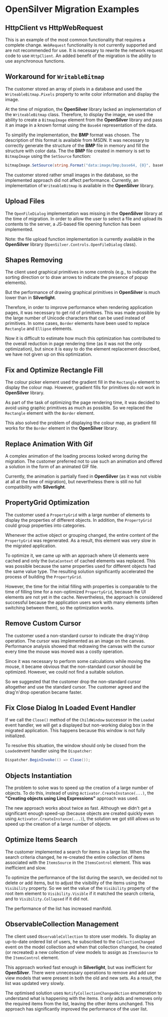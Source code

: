 # OpenSilver Migration Examples

## HttpClient vs HttpWebRequest

This is an example of the most common functionality that requires a complete change. `WebRequest` functionality is not currently supported and are not recommended for use. It is necessary to rewrite the network request code to use `HttpClient`. An added benefit of the migration is the ability to use asynchronous functions.

## Workaround for `WritableBitmap`

The customer stored an array of pixels in a database and used the `WriteableBitmap.Pixels` property to write color information and display the image.

At the time of migration, the **OpenSilver** library lacked an implementation of the `WriteableBitmap` class. Therefore, to display the image, we used the ability to create a `BitmapImage` element from the **OpenSilver** library and pass it an image in a known format using the `Base64` representation of the data.

To simplify the implementation, the **BMP** format was chosen. The description of this format is available from MSDN. It was necessary to correctly generate the structure of the **BMP** file in memory and fill the structure with color data. The the **BMP** file created in memory is set to `BitmapImage` using the `SetSource` function:

```csharp
bitmapImage.SetSource(string.Format("data:image/bmp;base64, {0}", base64ContentOfFile));
```
The customer stored rather small images in the database, so the implemented approach did not affect performance.
Currently, an implementation of `WriteableBitmap` is available in the **OpenSilver** library.

## Upload Files

The `OpenFileDialog` implementation was missing in the **OpenSilver** library at the time of migration.
In order to allow the user to select a file and upload its contents to the server, a JS-based file opening function has been implemented.

Note: the file upload function implementation is currently available in the **OpenSilver** library (`OpenSilver.Controls.OpenFileDialog` class).

## Shapes Removing

The client used graphical primitives in some controls (e.g., to indicate the sorting direction or to draw arrows to indicate the presence of popup elements).

But the performance of drawing graphical primitives in **OpenSilver** is much lower than in **Silverlight**.
 
Therefore, in order to improve performance when rendering application pages, it was necessary to get rid of primitives. This was made possible by the large number of Unicode characters that can be used instead of primitives.
In some cases, `Border` elements have been used to replace `Rectangle` and `Ellipse` elements.

Now it is difficult to estimate how much this optimization has contributed to the overall reduction in page rendering time (as it was not the only optimization), but since it is easy to do the element replacement described, we have not given up on this optimization.

## Fix and Optimize Rectangle Fill

The colour picker element used the gradient fill in the `Rectangle` element to display the colour map. However, gradient fills for primitives do not work in **OpenSilver** library.

As part of the task of optimizing the page rendering time, it was decided to avoid using graphic primitives as much as possible. So we replaced the `Rectangle` element with the `Border` element.

This also solved the problem of displaying the colour map, as gradient fill works for the `Border` element in the **OpenSilver** library.

## Replace Animation With Gif

A complex animation of the loading process looked wrong during the migration. The customer preferred not to use such an animation and offered a solution in the form of an animated GIF file.

Currently, the animation is partially fixed in **OpenSilver** (as it was not visible at all at the time of migration), 
but nevertheless there is still no full compatibility with **Silverlight**.

## PropertyGrid Optimization

The customer used a `PropertyGrid` with a large number of elements to display the properties of different objects. In addition, the `PropertyGrid` could group properties into categories.

Whenever the active object or grouping changed, the entire content of the `PropertyGrid` was regenerated. As a result, this element was very slow in the migrated application.

To optimize it, we came up with an approach where UI elements were cached and only the `DataContext` of cached elements was replaced. This was possible because the same properties used for different objects had the same value type. The resulting solution significantly accelerated the process of building the `PropertyGrid`.

However, the time for the initial filling with properties is comparable to the time of filling time for a non-optimized `PropertyGrid`, because the UI elements are not yet in the cache. Nevertheless, the approach is considered successful because the application users work with many elements (often switching between them), so the optimization works.

## Remove Custom Cursor

The customer used a non-standard cursor to indicate the drag'n'drop operation. The cursor was implemented as an image on the canvas. Performance analysis showed that redrawing the canvas with the cursor every time the mouse was moved was a costly operation.

Since it was necessary to perform some calculations while moving the mouse, it became obvious that the non-standard cursor should be optimized. However, we could not find a suitable solution.

So we suggested that the customer drop the non-standard cursor altogether and use the standard cursor. The customer agreed and the drag'n'drop operation became faster.

## Fix Close Dialog In Loaded Event Handler

If we call the `Close()` method of the `ChildWindow` successor in the `Loaded` event handler, we will get a displayed but non-working dialog box in the migrated application. This happens because this window is not fully initialized.

To resolve this situation, the window should only be closed from the `Loaded`event handler using the `Dispatcher`:

```csharp
Dispatcher.BeginInvoke(() => Close());
```

## Objects Instantiation

The problem to solve was to speed up the creation of a large number of objects. To do this, instead of using `Activator.CreateInstance(...)`, the **&quot;Creating objects using Linq Expressions&quot;** approach was used.

The new approach works about twice as fast. Although we didn't get a significant enough speed-up (because objects are created quickly even using `Activator.CreateInstance(...)`), the solution we got still allows us to speed up the creation of a large number of objects.

## Optimize Items Search

The customer implemented a search for items in a large list. When the search criteria changed, he re-created the entire collection of items associated with the `ItemsSource` in the `ItemsControl` element. This was inefficient and slow.

To optimize the performance of the list during the search, we decided not to delete or add items, but to adjust the visibility of the items using the `Visibility` property. So we set the value of the `Visibility` property of the root item element to `Visibility.Visible` if it matched the search criteria, and to `Visibility.Collapsed` if it did not.

The performance of the list has increased manifold.
 
## ObservableCollection Management

The client used `ObservableCollection` to store user models. To display an up-to-date ordered list of users, he subscribed to the `CollectionChanged` event on the model collection and when that collection changed, he created (or recreated) a new collection of view models to assign as `ItemsSource` to the `ItemsControl` element.

This approach worked fast enough in **Silverlight**, but was inefficient for **OpenSilver**. There were unnecessary operations to remove and add user view models that were present in both the old and new sets. As a result, the list was updated very slowly.

The optimised solution uses `NotifyCollectionChangedAction` enumeration to understand what is happening with the items. It only adds and removes only the required items from the list, leaving the other items unchanged. This approach has significantly improved the performance of the user list.

